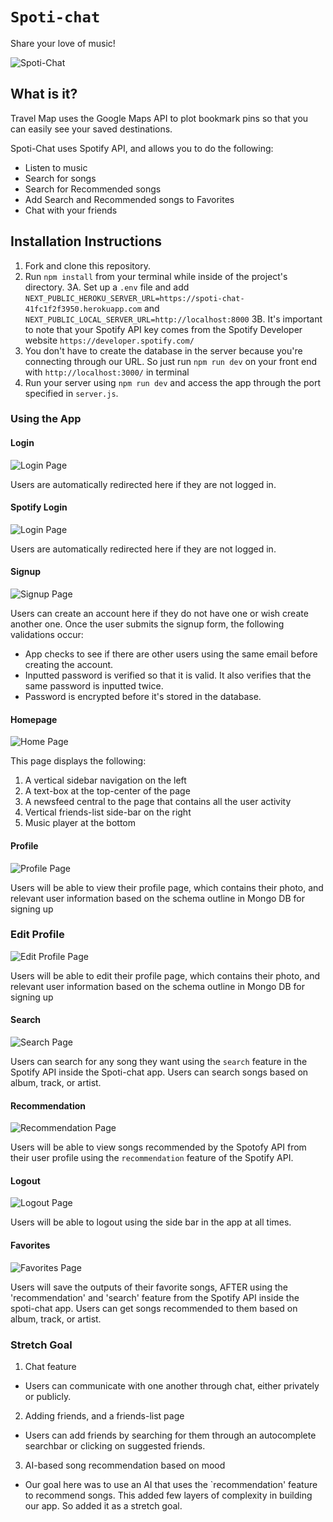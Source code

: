 # `Spoti-chat`
Share your love of music!

![Spoti-Chat](./images/logo.png)

## What is it?
Travel Map uses the Google Maps API to plot bookmark pins so that you can easily see your saved destinations.

Spoti-Chat uses Spotify API, and allows you to do the following:
- Listen to music
- Search for songs
- Search for Recommended songs
- Add Search and Recommended songs to Favorites
- Chat with your friends

## Installation Instructions

1. Fork and clone this repository.
2. Run `npm install` from your terminal while inside of the project's directory.
3A. Set up a `.env` file and add `NEXT_PUBLIC_HEROKU_SERVER_URL=https://spoti-chat-41fc1f2f3950.herokuapp.com` and `NEXT_PUBLIC_LOCAL_SERVER_URL=http://localhost:8000`
3B. It's important to note that your Spotify API key comes from the Spotify Developer website `https://developer.spotify.com/`
4. You don't have to create the database in the server because you're connecting through our URL. So just run `npm run dev` on your front end with `http://localhost:3000/` in terminal
6. Run your server using `npm run dev` and access the app through the port specified in `server.js`.


### Using the App

#### Login

![Login Page](.png)

Users are automatically redirected here if they are not logged in.

#### Spotify Login

![Login Page](.png)

Users are automatically redirected here if they are not logged in.

#### Signup

![Signup Page](.png)

Users can create an account here if they do not have one or wish create another one. Once the user submits the signup form, the following validations occur:

- App checks to see if there are other users using the same email before creating the account.
- Inputted password is verified so that it is valid. It also verifies that the same password is inputted twice.
- Password is encrypted before it's stored in the database.

#### Homepage

![Home Page](.png)

This page displays the following:
1. A vertical sidebar navigation on the left
2. A text-box at the top-center of the page
3. A newsfeed central to the page that contains all the user activity
4. Vertical friends-list side-bar on the right
5. Music player at the bottom

#### Profile

![Profile Page](.png)

Users will be able to view their profile page, which contains their photo, and relevant user information based on the schema outline in Mongo DB for signing up 

### Edit Profile

![Edit Profile Page](.png)

Users will be able to edit their profile page, which contains their photo, and relevant user information based on the schema outline in Mongo DB for signing up 

#### Search

![Search Page](.png)

Users can search for any song they want using the `search` feature in the Spotify API inside the Spoti-chat app. Users can search songs based on album, track, or artist. 

#### Recommendation

![Recommendation Page](.png)

Users will be able to view songs recommended by the Spotofy API from their user profile using the `recommendation` feature of the Spotify API. 

#### Logout

![Logout Page](.png)

Users will be able to logout using the side bar in the app at all times. 

#### Favorites

![Favorites Page](.png)

Users will save the outputs of their favorite songs, AFTER using the 'recommendation' and 'search' feature from the Spotify API inside the spoti-chat app. Users can get songs recommended to them based on album, track, or artist. 

### Stretch Goal 

1. Chat feature
- Users can communicate with one another through chat, either privately or publicly.

2. Adding friends, and a friends-list page
- Users can add friends by searching for them through an autocomplete searchbar or clicking on suggested friends.

3. AI-based song recommendation based on mood
- Our goal here was to use an AI that uses the `recommendation' feature to recommend songs. This added few layers of complexity in building our app. So added it as a stretch goal. 